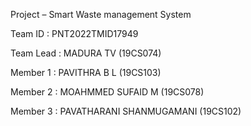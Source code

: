 Project – Smart Waste management System

Team ID : PNT2022TMID17949

Team Lead	: MADURA TV (19CS074)

Member 1	: PAVITHRA B L (19CS103)

Member 2	: MOAHMMED SUFAID M (19CS078)

Member 3	: PAVATHARANI SHANMUGAMANI (19CS102)
